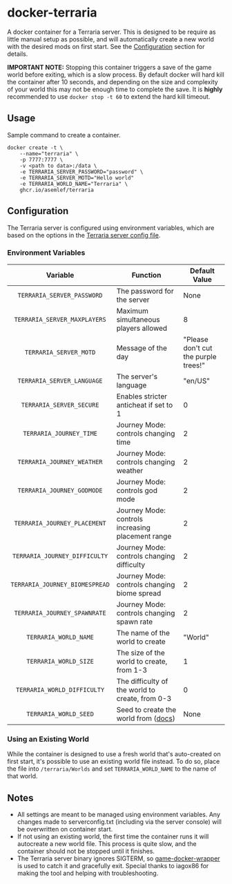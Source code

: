 # docker-terraria

A docker container for a Terraria server. This is designed to be require as little manual setup as possible, and will automatically create a new world with the desired mods on first start. See the [Configuration](#configuration) section for details.

**IMPORTANT NOTE:** Stopping this container triggers a save of the game world before exiting, which is a slow process. By default docker will hard kill the container after 10 seconds, and depending on the size and complexity of your world this may not be enough time to complete the save. It is **highly** recommended to use `docker stop -t 60` to extend the hard kill timeout.

## Usage

Sample command to create a container.

```
docker create -t \
    --name="terraria" \
    -p 7777:7777 \
    -v <path to data>:/data \
    -e TERRARIA_SERVER_PASSWORD="password" \
    -e TERRARIA_SERVER_MOTD="Hello world"
    -e TERRARIA_WORLD_NAME="Terraria" \
    ghcr.io/asemlef/terraria
```

## Configuration

The Terraria server is configured using environment variables, which are based on the options in the [Terraria server config file](https://terraria.gamepedia.com/Server#Server_config_file).

### Environment Variables

| Variable | Function | Default Value |
| :----: | --- | --- |
| `TERRARIA_SERVER_PASSWORD` | The password for the server | None |
| `TERRARIA_SERVER_MAXPLAYERS` | Maximum simultaneous players allowed | 8 |
| `TERRARIA_SERVER_MOTD` | Message of the day | "Please don't cut the purple trees!" |
| `TERRARIA_SERVER_LANGUAGE` | The server's language | "en/US" |
| `TERRARIA_SERVER_SECURE` | Enables stricter anticheat if set to 1 | 0 |
| `TERRARIA_JOURNEY_TIME` | Journey Mode: controls changing time | 2 |
| `TERRARIA_JOURNEY_WEATHER` | Journey Mode: controls changing weather | 2 |
| `TERRARIA_JOURNEY_GODMODE` | Journey Mode: controls god mode | 2 |
| `TERRARIA_JOURNEY_PLACEMENT` | Journey Mode: controls increasing placement range | 2 |
| `TERRARIA_JOURNEY_DIFFICULTY` | Journey Mode: controls changing difficulty | 2 |
| `TERRARIA_JOURNEY_BIOMESPREAD` | Journey Mode: controls changing biome spread | 2 |
| `TERRARIA_JOURNEY_SPAWNRATE` | Journey Mode: controls changing spawn rate | 2 |
| `TERRARIA_WORLD_NAME` | The name of the world to create | "World" |
| `TERRARIA_WORLD_SIZE` | The size of the world to create, from 1-3 | 1 |
| `TERRARIA_WORLD_DIFFICULTY` | The difficulty of the world to create, from 0-3 | 0 |
| `TERRARIA_WORLD_SEED` | Seed to create the world from ([docs](https://terraria.gamepedia.com/World_Seed)) | None |

### Using an Existing World

While the container is designed to use a fresh world that's auto-created on first start, it's possible to use an existing world file instead. To do so, place the file into `/terraria/Worlds` and set `TERRARIA_WORLD_NAME` to the name of that world.

## Notes

* All settings are meant to be managed using environment variables. Any changes made to serverconfig.txt (including via the server console) will be overwritten on container start.
* If not using an existing world, the first time the container runs it will autocreate a new world file. This process is quite slow, and the container should not be stopped until it finishes. 
* The Terraria server binary ignores SIGTERM, so [game-docker-wrapper](https://github.com/iagox86/game-docker-wrapper) is used to catch it and gracefully exit. Special thanks to iagox86 for making the tool and helping with troubleshooting.
